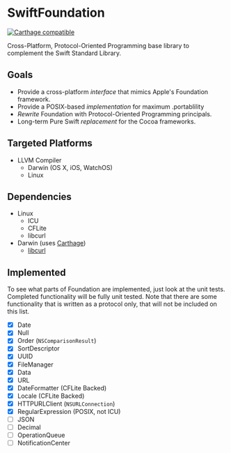 # SwiftFoundation #
[![Carthage compatible](https://img.shields.io/badge/Carthage-compatible-4BC51D.svg?style=flat)](https://github.com/Carthage/Carthage)

Cross-Platform, Protocol-Oriented Programming base library to complement the Swift Standard Library.

## Goals

- Provide a cross-platform *interface* that mimics Apple's Foundation framework.
- Provide a POSIX-based *implementation* for maximum .portablility
- *Rewrite* Foundation with Protocol-Oriented Programming principals.
- Long-term Pure Swift *replacement* for the Cocoa frameworks.

## Targeted Platforms

- LLVM Compiler
   - Darwin (OS X, iOS, WatchOS)
   - Linux

## Dependencies
- Linux
	- ICU
	- CFLite
	- libcurl
- Darwin (uses [Carthage](https://github.com/Carthage/Carthage))
	- [libcurl](https://github.com/PureSwift/curl)

## Implemented
To see what parts of Foundation are implemented, just look at the unit tests. Completed functionality will be fully unit tested. Note that there are some functionality that is written as a protocol only, that will not be included on this list.

- [x] Date
- [x] Null
- [x] Order (```NSComparisonResult```)
- [x] SortDescriptor
- [x] UUID
- [x] FileManager
- [x] Data
- [x] URL
- [x] DateFormatter (CFLite Backed)
- [x] Locale (CFLite Backed)
- [x] HTTPURLClient (```NSURLConnection```)
- [X] RegularExpression (POSIX, not ICU)
- [ ] JSON
- [ ] Decimal
- [ ] OperationQueue
- [ ] NotificationCenter
